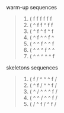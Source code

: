 warm-up sequences

> 1. ( f f f f f f
> 2. ( ^ f f ^ f f
> 3. ( ^ f ^ f ^ f
> 4. ( ^ f ^ ^ f ^
> 5. ( ^ ^ f ^ ^ f
> 6. ( ^ ^ ^ f ^ ^
> 7. ( ^ ^ ^ ^ ^ f

skeletons sequences

> 1. ( f / ^ ^ ^ f /
> 2. ( ^ f / ^ ^ f /
> 3. ( ^ / ^ ^ ^ f /
> 4. ( ^ ^ / ^ ^ f /
> 5. ( / ^ f / ^ f /
